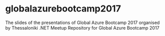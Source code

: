 # globalazurebootcamp2017
The slides of the presentations of Global Azure Bootcamp 2017 organised by Thessaloniki .NET Meetup
Repository for Global Azure Bootcamp 2017
